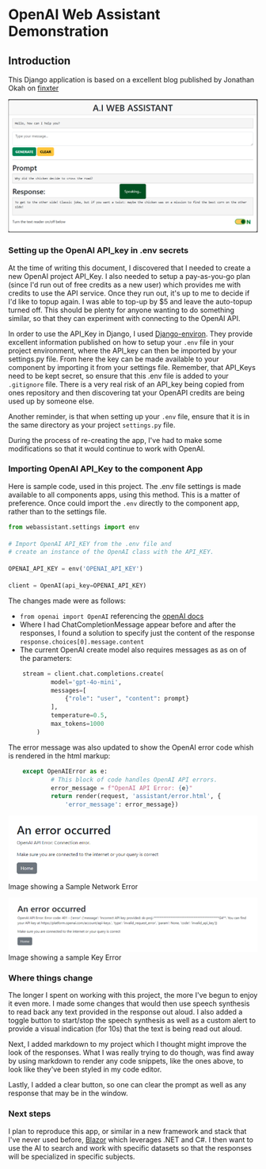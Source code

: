 # OpenAI Web Assistant Demonstration

## Introduction

This Django application is based on a excellent blog published by Jonathan Okah on [finxter](https://blog.finxter.com/how-i-built-an-openai-powered-web-assistant-with-django/)

![Sample Chat being read back](https://github.com/ddeveloper72/OpenAI-WebAssistant/blob/main/images/2024-07-28_142604.png 'Sample Chat being read back')

### Setting up the OpenAI API_key in .env secrets

At the time of writing this document, I discovered that I needed to create a new OpenAI project API_Key. I also needed to setup a pay-as-you-go plan (since I'd run out of free credits as a new user) which provides me with credits to use the API service.  Once they run out, it's up to me to decide if I'd like to topup again. I was able to top-up by $5 and leave the auto-topup turned off. This should be plenty for anyone wanting to do something similar, so that they can experiment with connecting to the OpenAI API.

In order to use the API_Key in Django, I used [Django-environ](https://pypi.org/project/django-environ/). They provide excellent information published on how to setup your `.env` file in your project environment, where the API_key can then be imported by your settings.py file. From here the key can be made available to your component by importing it from your settings file. Remember, that API_Keys need to be kept secret, so ensure that this .env file is added to your `.gitignore` file. There is a very real risk of an API_key being copied from ones repository and then discovering tat your OpenAPI credits are being used up by someone else.

Another reminder, is that when setting up your `.env` file, ensure that it is in the same directory as your project `settings.py` file.

During the process of re-creating the app, I've had to make some modifications so that it would continue to work with OpenAI.

### Importing OpenAI API_Key to the component App

Here is sample code, used in this project. The .env file settings is made available to all components apps, using this method.
This is a matter of preference. Once could import the `.env` directly to the component app, rather than to the settings file.

```python
from webassistant.settings import env

# Import OpenAI API_KEY from the .env file and
# create an instance of the OpenAI class with the API_KEY.

OPENAI_API_KEY = env('OPENAI_API_KEY')

client = OpenAI(api_key=OPENAI_API_KEY)

```

The changes made were as follows:

- `from openai import OpenAI` referencing the [openAI docs](https://platform.openai.com/docs/quickstart)
- Where I had ChatCompletionMessage appear before and after the responses, I found a solution to specify just the content of the response `response.choices[0].message.content`
- The current OpenAI create model also requires messages as as on of the parameters:

```python
    stream = client.chat.completions.create(
            model='gpt-4o-mini',
            messages=[
                {"role": "user", "content": prompt}
            ],
            temperature=0.5,
            max_tokens=1000
        )
```

The error message was also updated to show the OpenAI error code whish is rendered in the html markup:

```python
    except OpenAIError as e:
            # This block of code handles OpenAI API errors.
            error_message = f"OpenAI API Error: {e}"
            return render(request, 'assistant/error.html', {
                'error_message': error_message})

```

![Sample Network Error](https://github.com/ddeveloper72/OpenAI-WebAssistant/blob/main/images/2024-07-16_011526.png 'Sample Network Error')
Image showing a Sample Network Error

![Sample Key Error](https://github.com/ddeveloper72/OpenAI-WebAssistant/blob/main/images/2024-07-16_011015.png 'Sample Key Error')
Image showing a sample Key Error

### Where things change

The longer I spent on working with this project, the more I've begun to enjoy it even more.  I made some changes that would then use speech synthesis to read back any text provided in the response out aloud.  I also added a toggle button to start/stop the speech synthesis as well as a custom alert to provide a visual indication (for 10s) that the text is being read out aloud.

Next, I added markdown to my project which I thought might improve the look of the responses.  What I was really trying to do though, was find away by using markdown to render any code snippets, like the ones above, to look like they've been styled in my code editor.

Lastly, I added a clear button, so one can clear the prompt as well as any response that may be in the window.

### Next steps

I plan to reproduce this app, or similar in a new framework and stack that I've never used before,  [Blazor](https://dotnet.microsoft.com/en-us/apps/aspnet/web-apps/blazor) which leverages .NET and C#.  I then want to use the AI to search and work with specific datasets so that the responses will be specialized in specific subjects.
